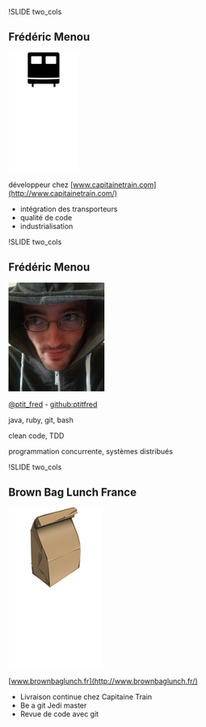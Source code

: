 !SLIDE two_cols
## Frédéric Menou
![](capitainetrain-vertical.png)

développeur chez [www.capitainetrain.com](http://www.capitainetrain.com/)

- intégration des transporteurs
- qualité de code
- industrialisation

!SLIDE two_cols
## Frédéric Menou
![](profile.jpg)

[@ptit_fred](https://twitter.com/ptit_fred) - [github:ptitfred](https://github.com/ptitfred)

java, ruby, git, bash

clean code, TDD

programmation concurrente, systèmes distribués

!SLIDE two_cols
## Brown Bag Lunch France
![](brownBag.png)

[www.brownbaglunch.fr](http://www.brownbaglunch.fr/)

- Livraison continue chez Capitaine Train
- Be a git Jedi master
- Revue de code avec git
